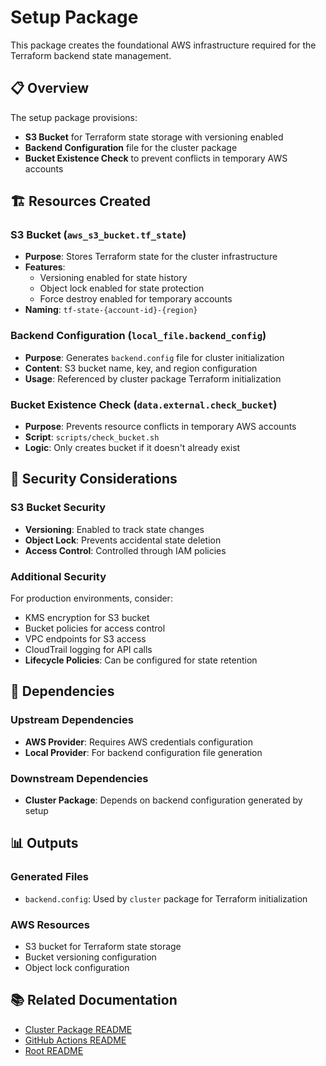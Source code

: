 # Setup Package

This package creates the foundational AWS infrastructure required for the Terraform backend state management.

## 📋 Overview

The setup package provisions:

- **S3 Bucket** for Terraform state storage with versioning enabled
- **Backend Configuration** file for the cluster package
- **Bucket Existence Check** to prevent conflicts in temporary AWS accounts

## 🏗️ Resources Created

### S3 Bucket (`aws_s3_bucket.tf_state`)

- **Purpose**: Stores Terraform state for the cluster infrastructure
- **Features**:
  - Versioning enabled for state history
  - Object lock enabled for state protection
  - Force destroy enabled for temporary accounts
- **Naming**: `tf-state-{account-id}-{region}`

### Backend Configuration (`local_file.backend_config`)

- **Purpose**: Generates `backend.config` file for cluster initialization
- **Content**: S3 bucket name, key, and region configuration
- **Usage**: Referenced by cluster package Terraform initialization

### Bucket Existence Check (`data.external.check_bucket`)

- **Purpose**: Prevents resource conflicts in temporary AWS accounts
- **Script**: `scripts/check_bucket.sh`
- **Logic**: Only creates bucket if it doesn't already exist

## 🔐 Security Considerations

### S3 Bucket Security

- **Versioning**: Enabled to track state changes
- **Object Lock**: Prevents accidental state deletion
- **Access Control**: Controlled through IAM policies

### Additional Security

For production environments, consider:

- KMS encryption for S3 bucket
- Bucket policies for access control
- VPC endpoints for S3 access
- CloudTrail logging for API calls
- **Lifecycle Policies**: Can be configured for state retention

## 🔄 Dependencies

### Upstream Dependencies

- **AWS Provider**: Requires AWS credentials configuration
- **Local Provider**: For backend configuration file generation

### Downstream Dependencies

- **Cluster Package**: Depends on backend configuration generated by setup

## 📊 Outputs

### Generated Files

- `backend.config`: Used by `cluster` package for Terraform initialization

### AWS Resources

- S3 bucket for Terraform state storage
- Bucket versioning configuration
- Object lock configuration

## 📚 Related Documentation

- [Cluster Package README](../cluster/README.md)
- [GitHub Actions README](../../.github/workflows/README.md)
- [Root README](../../README.md)
